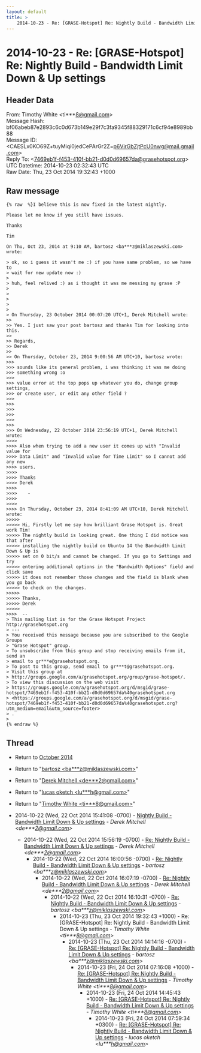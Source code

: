 ```yaml
---
layout: default
title: >
    2014-10-23 - Re: [GRASE-Hotspot] Re: Nightly Build - Bandwidth Limit Down & Up settings
---
```


# 2014-10-23 - Re: [GRASE-Hotspot] Re: Nightly Build - Bandwidth Limit Down & Up settings

## Header Data

From: Timothy White \<ti***8@gmail.com\><br>
Message Hash: bf06abeb87e2893c6c0d673b149e29f7c3fa9345f88329171c6cf94e8989bb88<br>
Message ID: \<CAESLx0KO69Z+tuyMiqi0jedCePArGr2Z=p6VirGbZjtPcU0nwg@mail.gmail.com\><br>
Reply To: \<7469eb1f-f453-410f-bb21-d0d0d69657da@grasehotspot.org\><br>
UTC Datetime: 2014-10-23 02:32:43 UTC<br>
Raw Date: Thu, 23 Oct 2014 19:32:43 +1000<br>

## Raw message

```
{% raw  %}I believe this is now fixed in the latest nightly.

Please let me know if you still have issues.

Thanks

Tim

On Thu, Oct 23, 2014 at 9:10 AM, bartosz <ba***z@miklaszewski.com> wrote:

> ok, so i guess it wasn't me :) if you have same problem, so we have to
> wait for new update now :)
>
> huh, feel relived :) as i thought it was me messing my grase :P
>
>
>
>
>
> On Thursday, 23 October 2014 00:07:20 UTC+1, Derek Mitchell wrote:
>>
>> Yes. I just saw your post bartosz and thanks Tim for looking into this.
>>
>> Regards,
>> Derek
>>
>> On Thursday, October 23, 2014 9:00:56 AM UTC+10, bartosz wrote:
>>>
>>> sounds like its general problem, i was thinking it was me doing
>>> something wrong :o
>>>
>>> value error at the top pops up whatever you do, change group settings,
>>> or create user, or edit any other field ?
>>>
>>>
>>>
>>>
>>>
>>>
>>> On Wednesday, 22 October 2014 23:56:19 UTC+1, Derek Mitchell wrote:
>>>>
>>>> Also when trying to add a new user it comes up with "Invalid value for
>>>> Data Limit" and "Invalid value for Time Limit" so I cannot add any new
>>>> users.
>>>>
>>>> Thanks
>>>> Derek
>>>>
>>>>    -
>>>>
>>>>
>>>> On Thursday, October 23, 2014 8:41:09 AM UTC+10, Derek Mitchell wrote:
>>>>>
>>>>> Hi, Firstly let me say how brilliant Grase Hotspot is. Great work Tim!
>>>>> The nightly build is looking great. One thing I did notice was that after
>>>>> installing the nightly build on Ubuntu 14 the Bandwidth Limit Down & Up is
>>>>> set on 0 bit/s and cannot be changed. If you go to Settings and try
>>>>> entering additional options in the "Bandwidth Options" field and click save
>>>>> it does not remember those changes and the field is blank when you go back
>>>>> to check on the changes.
>>>>>
>>>>> Thanks,
>>>>> Derek
>>>>>
>>>>  --
> This mailing list is for the Grase Hotspot Project http://grasehotspot.org
> ---
> You received this message because you are subscribed to the Google Groups
> "Grase Hotspot" group.
> To unsubscribe from this group and stop receiving emails from it, send an
> email to gr***e@grasehotspot.org.
> To post to this group, send email to gr***t@grasehotspot.org.
> Visit this group at
> http://groups.google.com/a/grasehotspot.org/group/grase-hotspot/.
> To view this discussion on the web visit
> https://groups.google.com/a/grasehotspot.org/d/msgid/grase-hotspot/7469eb1f-f453-410f-bb21-d0d0d69657da%40grasehotspot.org
> <https://groups.google.com/a/grasehotspot.org/d/msgid/grase-hotspot/7469eb1f-f453-410f-bb21-d0d0d69657da%40grasehotspot.org?utm_medium=email&utm_source=footer>
> .
>
{% endraw %}
```

## Thread

+ Return to [October 2014](/archive/2014/10)

+ Return to "[bartosz <ba***z<span>@</span>miklaszewski.com>](/authors/ba___z_at_miklaszewski_com)"
+ Return to "[Derek Mitchell <de***2<span>@</span>gmail.com>](/authors/de___2_at_gmail_com)"
+ Return to "[lucas oketch <lu***h<span>@</span>gmail.com>](/authors/lu___h_at_gmail_com)"
+ Return to "[Timothy White <ti***8<span>@</span>gmail.com>](/authors/ti___8_at_gmail_com)"

+ 2014-10-22 (Wed, 22 Oct 2014 15:41:08 -0700) - [Nightly Build - Bandwidth Limit Down & Up settings](/archive/2014/10/d9178a87d58ba3f8c9dc51daddf3bc08d5388b06170e14622f361051fea64178) - _Derek Mitchell \<de***2@gmail.com\>_
  + 2014-10-22 (Wed, 22 Oct 2014 15:56:19 -0700) - [Re: Nightly Build - Bandwidth Limit Down & Up settings](/archive/2014/10/0bac637c009a442342e1f55951c733d768169da61baa3aeb38f3dae3cc299ce4) - _Derek Mitchell \<de***2@gmail.com\>_
    + 2014-10-22 (Wed, 22 Oct 2014 16:00:56 -0700) - [Re: Nightly Build - Bandwidth Limit Down & Up settings](/archive/2014/10/f9b50e11887d413d4194fa3435f591a790e966398e0163ceeb565dd959e205e5) - _bartosz \<ba***z@miklaszewski.com\>_
      + 2014-10-22 (Wed, 22 Oct 2014 16:07:19 -0700) - [Re: Nightly Build - Bandwidth Limit Down & Up settings](/archive/2014/10/1a11b41da57a175d62905240898d8bc9fe48ddbb7624a6107c706f017c0769fe) - _Derek Mitchell \<de***2@gmail.com\>_
        + 2014-10-22 (Wed, 22 Oct 2014 16:10:31 -0700) - [Re: Nightly Build - Bandwidth Limit Down & Up settings](/archive/2014/10/fbfd7968980b947f79059ed980c7df7427d608061abbd66adfa105df36ff6895) - _bartosz \<ba***z@miklaszewski.com\>_
          + 2014-10-23 (Thu, 23 Oct 2014 19:32:43 +1000) - Re: [GRASE-Hotspot] Re: Nightly Build - Bandwidth Limit Down & Up settings - _Timothy White \<ti***8@gmail.com\>_
            + 2014-10-23 (Thu, 23 Oct 2014 14:14:16 -0700) - [Re: [GRASE-Hotspot] Re: Nightly Build - Bandwidth Limit Down & Up settings](/archive/2014/10/32dc6d3c1e061dac57f8ace23471f8242eafc9dc63be33977220adb85a2da1ea) - _bartosz \<ba***z@miklaszewski.com\>_
              + 2014-10-23 (Fri, 24 Oct 2014 07:16:08 +1000) - [Re: [GRASE-Hotspot] Re: Nightly Build - Bandwidth Limit Down & Up settings](/archive/2014/10/d89200bf210dd1bd8fb9e56f49e8f139deaa85d116c7d8ebaf34ac14b6b16348) - _Timothy White \<ti***8@gmail.com\>_
                + 2014-10-23 (Fri, 24 Oct 2014 14:45:43 +1000) - [Re: [GRASE-Hotspot] Re: Nightly Build - Bandwidth Limit Down & Up settings](/archive/2014/10/bf3d28270dda1e4bb0a1ab1612d2738a716a3489c8000cabc4787ef31fbf934c) - _Timothy White \<ti***8@gmail.com\>_
                  + 2014-10-23 (Fri, 24 Oct 2014 07:59:34 +0300) - [Re: [GRASE-Hotspot] Re: Nightly Build - Bandwidth Limit Down & Up settings](/archive/2014/10/d93ed216db9301075b0466923899518a80847eede055ca01afd48df76f65b578) - _lucas oketch \<lu***h@gmail.com\>_


